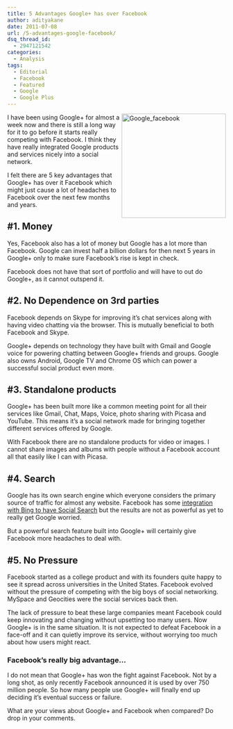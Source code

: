 ```yaml
---
title: 5 Advantages Google+ has over Facebook
author: adityakane
date: 2011-07-08
url: /5-advantages-google-facebook/
dsq_thread_id:
  - 2947121542
categories:
  - Analysis
tags:
  - Editorial
  - Facebook
  - Featured
  - Google
  - Google Plus
---
```

[<img class="wp-image-52284" style="padding-left: 0px;padding-right: 0px;float: right;padding-top: 0px;border: 0px" src="http://cdn.devilsworkshop.org/files/2011/07/Google_facebook_thumb.png" alt="Google_facebook" width="240" height="240" align="right" border="0" />][1]I have been using Google+ for almost a week now and there is still a long way for it to go before it starts really competing with Facebook. I think they have really integrated Google products and services nicely into a social network.

I felt there are 5 key advantages that Google+ has over it Facebook which might just cause a lot of headaches to Facebook over the next few months and years.

## #1. Money

Yes, Facebook also has a lot of money but Google has a lot more than Facebook. Google can invest half a billion dollars for then next 5 years in Google+ only to make sure Facebook’s rise is kept in check.

Facebook does not have that sort of portfolio and will have to out do Google+, as it cannot outspend it.

## #2. No Dependence on 3rd parties

Facebook depends on Skype for improving it&#8217;s chat services along with having video chatting via the browser. This is mutually beneficial to both Facebook and Skype.

Google+ depends on technology they have built with Gmail and Google voice for powering chatting between Google+ friends and groups. Google also owns Android, Google TV and Chrome OS which can power a successful social product even more.

## #3. Standalone products

Google+ has been built more like a common meeting point for all their services like Gmail, Chat, Maps, Voice, photo sharing with Picasa and YouTube. This means it&#8217;s a social network made for bringing together different services offered by Google.

With Facebook there are no standalone products for video or images. I cannot share images and albums with people without a Facebook account all that easily like I can with Picasa.

## #4. Search

Google has its own search engine which everyone considers the primary source of traffic for almost any website. Facebook has some [integration with Bing to have Social Search][2] but the results are not as powerful as yet to really get Google worried.

But a powerful search feature built into Google+ will certainly give Facebook more headaches to deal with.

## #5. No Pressure

Facebook started as a college product and with its founders quite happy to see it spread across universities in the United States. Facebook evolved without the pressure of competing with the big boys of social networking. MySpace and Geocities were the social services back then.

The lack of pressure to beat these large companies meant Facebook could keep innovating and changing without upsetting too many users. Now Google+ is in the same situation. It is not expected to defeat Facebook in a face-off and it can quietly improve its service, without worrying too much about how users might react.

### Facebook’s really big advantage…

I do not mean that Google+ has won the fight against Facebook. Not by a long shot, as only recently Facebook announced it is used by over 750 million people. So how many people use Google+ will finally end up deciding it’s eventual success or failure.

What are your views about Google+ and Facebook when compared? Do drop in your comments.

 [1]: http://cdn.devilsworkshop.org/files/2011/07/Google_facebook.png
 [2]: http://devilsworkshop.org/why-social-search-is-not-a-good-idea/
